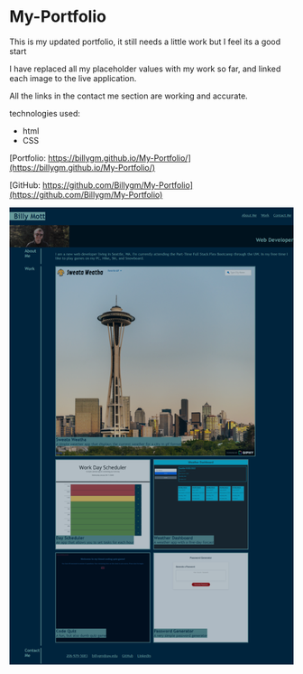 # My-Portfolio

This is my updated portfolio, it still needs a little work but I feel its a good start

I have replaced all my placeholder values with my work so far, and linked each image to the live application.

All the links in the contact me section are working and accurate.

technologies used:
- html
- CSS

[Portfolio: https://billygm.github.io/My-Portfolio/](https://billygm.github.io/My-Portfolio/)

[GitHub: https://github.com/Billygm/My-Portfolio](https://github.com/Billygm/My-Portfolio)

![Screenshot of my full portfolio](./assets/images/My-Portfolio.png/)

